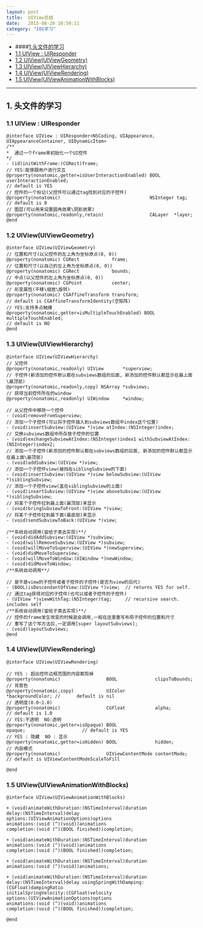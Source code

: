 ```yaml
---
layout: post
title:  UIView总结
date:   2015-08-20 10:50:11
category: "IOS学习"
---
```

* ####[1.头文件的学习](#1) 
* [1.1 UIView : UIResponder](#1.1) 
* [1.2 UIView(UIViewGeometry)](#1.2) 
* [1.3 UIView(UIViewHierarchy)](#1.3)
* [1.4 UIView(UIViewRendering)](#1.4) 
* [1.5 UIView(UIViewAnimationWithBlocks)](#1.5) 

---


<h2 id="1"> 1. 头文件的学习</h2> 

<h3 id="1.1"> 1.1 UIView : UIResponder</h3> 
 
 	@interface UIView : UIResponder<NSCoding, UIAppearance,
 	UIAppearanceContainer, UIDynamicItem>
 	/**
 	*  通过一个frame来初始化一个UI控件
 	*/
 	- (id)initWithFrame:(CGRect)frame;
 	// YES:能够跟用户进行交互
 	@property(nonatomic,getter=isUserInteractionEnabled) BOOL userInteractionEnabled;  
 	// default is YES
 	// 控件的一个标记(父控件可以通过tag找到对应的子控件)
 	@property(nonatomic)                                 NSInteger tag;                
 	// default is 0
 	// 图层(可以用来设置圆角效果\阴影效果)
 	@property(nonatomic,readonly,retain)                 CALayer  *layer;
 	@end

 
<h3 id="1.2"> 1.2 UIView(UIViewGeometry)</h3> 

	@interface UIView(UIViewGeometry)
	// 位置和尺寸(以父控件的左上角为坐标原点(0, 0))
	@property(nonatomic) CGRect            frame;
	// 位置和尺寸(以自己的左上角为坐标原点(0, 0))
	@property(nonatomic) CGRect            bounds;
	// 中点(以父控件的左上角为坐标原点(0, 0))
	@property(nonatomic) CGPoint           center;      
	// 形变属性(平移\缩放\旋转)
	@property(nonatomic) CGAffineTransform transform;   
	// default is CGAffineTransformIdentity(空矩阵)
	// YES:支持多点触摸
	@property(nonatomic,getter=isMultipleTouchEnabled) BOOL multipleTouchEnabled;   
	// default is NO
	@end

<h3 id="1.3"> 1.3 UIView(UIViewHierarchy)</h3> 

	@interface UIView(UIViewHierarchy)
	// 父控件
	@property(nonatomic,readonly) UIView       *superview;
	// 子控件(新添加的控件默认都在subviews数组的后面, 新添加的控件默认都显示在最上面\最顶部)
	@property(nonatomic,readonly,copy) NSArray *subviews;
	// 获得当前控件所在的window
	@property(nonatomic,readonly) UIWindow     *window;
	
	// 从父控件中移除一个控件
	- (void)removeFromSuperview;
	// 添加一个子控件(可以将子控件插入到subviews数组中index这个位置)
	- (void)insertSubview:(UIView *)view atIndex:(NSInteger)index;
	// 交换subviews数组中所存放子控件的位置
	- (void)exchangeSubviewAtIndex:(NSInteger)index1 withSubviewAtIndex:(NSInteger)index2;
	// 添加一个子控件(新添加的控件默认都在subviews数组的后面, 新添加的控件默认都显示在最上面\最顶部)
	- (void)addSubview:(UIView *)view;
	// 添加一个子控件view(被挡在siblingSubview的下面)
	- (void)insertSubview:(UIView *)view belowSubview:(UIView *)siblingSubview;
	// 添加一个子控件view(盖在siblingSubview的上面)
	- (void)insertSubview:(UIView *)view aboveSubview:(UIView *)siblingSubview;
	// 将某个子控件拉到最上面(最顶部)来显示
	- (void)bringSubviewToFront:(UIView *)view;
	// 将某个子控件拉到最下面(最底部)来显示
	- (void)sendSubviewToBack:(UIView *)view;
	
	/**系统自动调用(留给子类去实现)**/
	- (void)didAddSubview:(UIView *)subview;
	- (void)willRemoveSubview:(UIView *)subview;
	- (void)willMoveToSuperview:(UIView *)newSuperview;
	- (void)didMoveToSuperview;
	- (void)willMoveToWindow:(UIWindow *)newWindow;
	- (void)didMoveToWindow;
	/**系统自动调用**/
	
	// 是不是view的子控件或者子控件的子控件(是否为view的后代)
	- (BOOL)isDescendantOfView:(UIView *)view;  // returns YES for self.
	// 通过tag获得对应的子控件(也可以或者子控件的子控件)
	- (UIView *)viewWithTag:(NSInteger)tag;     // recursive search. includes self
	/**系统自动调用(留给子类去实现)**/
	// 控件的frame发生改变的时候就会调用,一般在这里重写布局子控件的位置和尺寸
	// 重写了这个写方法后,一定调用[super layoutSubviews];
	- (void)layoutSubviews;
	@end

<h3 id="1.4"> 1.4 UIView(UIViewRendering)</h3> 
 
 	@interface UIView(UIViewRendering)
 	
 	// YES : 超出控件边框范围的内容都剪掉
 	@property(nonatomic)                 BOOL              clipsToBounds;
 	// 背景色
 	@property(nonatomic,copy)            UIColor          *backgroundColor; //  	default is nil
 	// 透明度(0.0~1.0)
 	@property(nonatomic)                 CGFloat           alpha;                      // default is 1.0
 	// YES:不透明  NO:透明
 	@property(nonatomic,getter=isOpaque) BOOL             
 	opaque;                     // default is YES
 	// YES : 隐藏  NO : 显示
 	@property(nonatomic,getter=isHidden) BOOL              hidden;
 	// 内容模式
 	@property(nonatomic)                 UIViewContentMode contentMode;                // default is UIViewContentModeScaleToFill
 	
 	@end


 
<h3 id="1.5"> 1.5 UIView(UIViewAnimationWithBlocks)</h3> 

	@interface UIView(UIViewAnimationWithBlocks)
	
	+ (void)animateWithDuration:(NSTimeInterval)duration 
	delay:(NSTimeInterval)delay 
	options:(UIViewAnimationOptions)options 
	animations:(void (^)(void))animations 
	completion:(void (^)(BOOL finished))completion;
	
	+ (void)animateWithDuration:(NSTimeInterval)duration 
	animations:(void (^)(void))animations 
	completion:(void (^)(BOOL finished))completion;
	
	+ (void)animateWithDuration:(NSTimeInterval)duration 
	animations:(void (^)(void))animations;
	
	+ (void)animateWithDuration:(NSTimeInterval)duration 
	delay:(NSTimeInterval)delay usingSpringWithDamping:(CGFloat)dampingRatio 
	initialSpringVelocity:(CGFloat)velocity 
	options:(UIViewAnimationOptions)options 
	animations:(void (^)(void))animations 
	completion:(void (^)(BOOL finished))completion;
	
	@end
